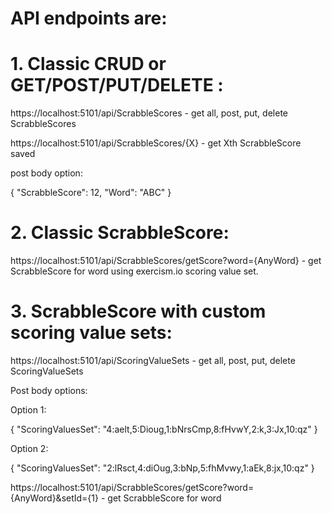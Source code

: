 # API endpoints are:

# 1. Classic CRUD or GET/POST/PUT/DELETE :

https://localhost:5101/api/ScrabbleScores        - get all, post, put, delete ScrabbleScores

https://localhost:5101/api/ScrabbleScores/{X}      - get Xth ScrabbleScore saved

post body option:

{
  "ScrabbleScore": 12,
  "Word": "ABC"
}


# 2. Classic ScrabbleScore:

https://localhost:5101/api/ScrabbleScores/getScore?word={AnyWord}      - get ScrabbleScore for word using exercism.io scoring value set.



# 3. ScrabbleScore with custom scoring value sets:

https://localhost:5101/api/ScoringValueSets        - get all, post, put, delete ScoringValueSets

Post body options:

Option 1:

{
	"ScoringValuesSet": "4:aelt,5:Dioug,1:bNrsCmp,8:fHvwY,2:k,3:Jx,10:qz"
}

Option 2:

{
	"ScoringValuesSet": "2:lRsct,4:diOug,3:bNp,5:fhMvwy,1:aEk,8:jx,10:qz"
}

https://localhost:5101/api/ScrabbleScores/getScore?word={AnyWord}&setId={1}   - get ScrabbleScore for word
